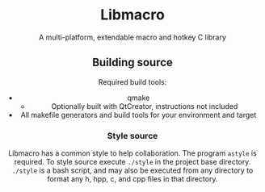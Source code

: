 <center>

# Libmacro #

 A multi-platform, extendable macro and hotkey C library

## Building source ##

 Required build tools:
 * qmake
   * Optionally built with QtCreator, instructions not included
 * All makefile generators and build tools for your environment and target

### Style source ###

 Libmacro has a common style to help collaboration.  The program `astyle` is
 required.  To style source execute `./style` in the project base directory.
 `./style` is a bash script, and may also be executed from any directory to
 format any h, hpp, c, and cpp files in that directory.

</center>
